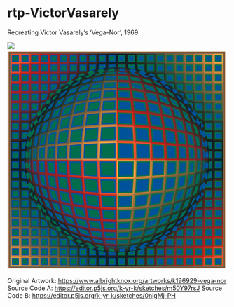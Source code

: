 # rtp-VictorVasarely
Recreating Victor Vasarely’s ‘Vega-Nor’, 1969

<img src="Recr_VictorVasarelyA.gif" width="500"> <img src="Recr_VictorVasarelyB.png" width="500">

Original Artwork: https://www.albrightknox.org/artworks/k196929-vega-nor
Source Code A: https://editor.p5js.org/k-yr-k/sketches/m50Y97rsJ
Source Code B: https://editor.p5js.org/k-yr-k/sketches/0nlgMj-PH
